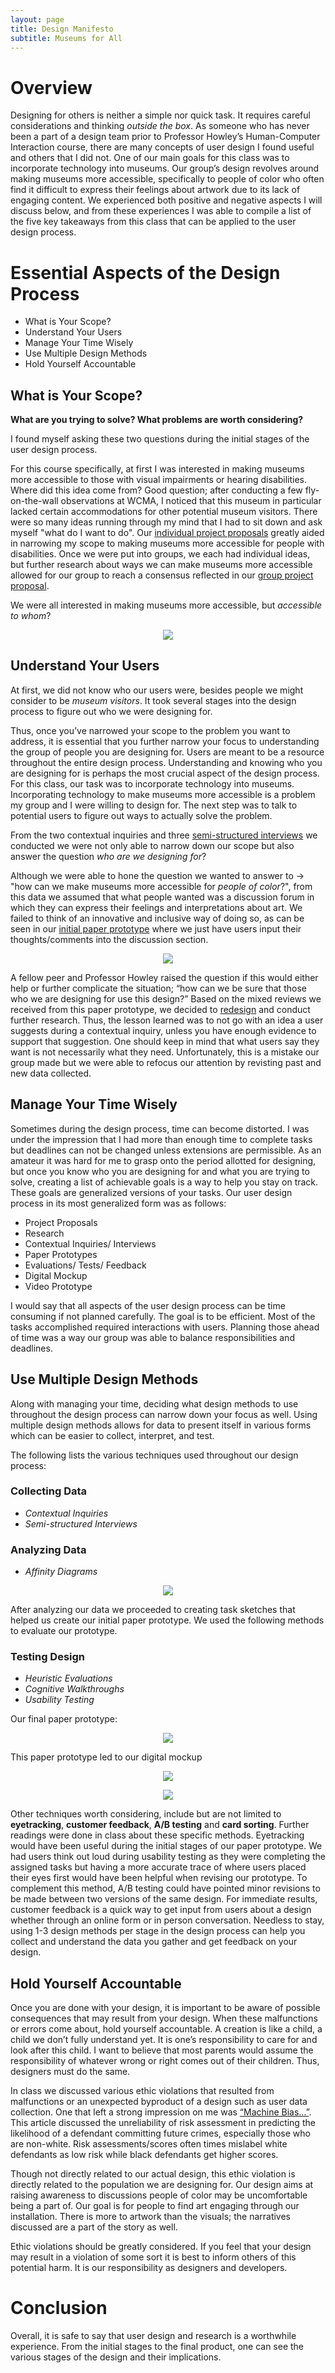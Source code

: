 ```yaml
---
layout: page
title: Design Manifesto 
subtitle: Museums for All 
---
```


# Overview 
Designing for others is neither a simple nor quick task. It requires careful considerations and thinking *outside the box*. As someone who has never been a part of a design team prior to Professor Howley’s Human-Computer Interaction course, there are many concepts of user design I found useful and others that I did not. One of our main goals for this class was to incorporate technology into museums. Our group’s design revolves around making museums more accessible, specifically to people of color who often find it difficult to express their feelings about artwork due to its lack of engaging content. We experienced both positive and negative aspects I will discuss below, and from these experiences I was able to compile a list of the five key takeaways from this class that can be applied to the user design process. 
  
# Essential Aspects of the Design Process
* What is Your Scope?  
* Understand Your Users
* Manage Your Time Wisely 
* Use Multiple Design Methods 
* Hold Yourself Accountable 

## What is Your Scope? 

**What are you trying to solve? What problems are worth considering?** 

I found myself asking these two questions during the initial stages of the user design process. 

For this course specifically, at first I was interested in making museums more accessible to those with visual impairments or hearing disabilities. Where did this idea come from? Good question; after conducting a few fly-on-the-wall observations at WCMA, I noticed that this museum in particular lacked certain accommodations for other potential museum visitors. There were so many ideas running through my mind that I had to sit down and ask myself "what do I want to do". Our [individual project proposals](https://elvira-alonso.github.io/project-proposal/) greatly aided in narrowing my scope to making museums more accessible for people with disabilities. Once we were put into groups, we each had individual ideas, but further research about ways we can make museums more accessible allowed for our group to reach a consensus reflected in our [group project proposal](https://museumsforall.github.io/project-proposal/). 

We were all interested in making museums more accessible, but *accessible to whom*? 

<p align="center">
  <img src="/img/museum.png">
</p>


## Understand Your Users 

At first, we did not know who our users were, besides people we might consider to be *museum visitors*. It took several stages into the design process to figure out who we were designing for. 

Thus, once you’ve narrowed your scope to the problem you want to address, it is essential that you further narrow your focus to understanding the group of people you are designing for. Users are meant to be a resource throughout the entire design process. Understanding and knowing who you are designing for is perhaps the most crucial aspect of the design process. For this class, our task was to incorporate technology into museums. Incorporating technology to make museums more accessible is a problem my group and I were willing to design for. The next step was to talk to potential users to figure out ways to actually solve the problem.  

From the two contextual inquiries and three [semi-structured interviews](https://museumsforall.github.io/2018-10-04-contextual-inquiry-review/) we conducted we were not only able to narrow down our scope but also answer the question *who are we designing for*?  

Although we were able to hone the question we wanted to answer to -> "how can we make museums more accessible for *people of color*?", from this data we assumed that what people wanted was a discussion forum in which they can express their feelings and interpretations about art. We failed to think of an innovative and inclusive way of doing so, as can be seen in our [initial paper prototype](https://museumsforall.github.io/2018-10-29-Paper-Prototype/) where we just have users input their thoughts/comments into the discussion section. 

<p align="center">
  <img src="/img/overview.jpeg">
</p>

A fellow peer and Professor Howley raised the question if this would either help or further complicate the situation; “how can we be sure that those who we are designing for use this design?” Based on the mixed reviews we received from this paper prototype, we decided to [redesign](https://museumsforall.github.io/2018-11-01-Design-Review-Revision/) and conduct further research. Thus, the lesson learned was to not go with an idea a user suggests during a contextual inquiry, unless you have enough evidence to support that suggestion. One should keep in mind that what users say they want is not necessarily what they need. Unfortunately, this is a mistake our group made but we were able to refocus our attention by revisting past and new data collected. 

## Manage Your Time Wisely 
Sometimes during the design process, time can become distorted. I was under the impression that I had more than enough time to complete tasks but deadlines can not be changed unless extensions are permissible. As an amateur it was hard for me to grasp onto the period allotted for designing, but once you know who you are designing for and what you are trying to solve, creating a list of achievable goals is a way to help you stay on track. These goals are generalized versions of your tasks. Our user design process in its most generalized form was as follows:
* Project Proposals 
* Research 
* Contextual Inquiries/ Interviews 
* Paper Prototypes
* Evaluations/ Tests/ Feedback
* Digital Mockup
* Video Prototype 

I would say that all aspects of the user design process can be time consuming if not planned carefully. The goal is to be efficient. Most of the tasks accomplished required interactions with users. Planning those ahead of time was a way our group was able to balance responsibilities and deadlines. 

## Use Multiple Design Methods 
Along with managing your time, deciding what design methods to use throughout the design process can narrow down your focus as well. Using multiple design methods allows for data to present itself in various forms which can be easier to collect, interpret, and test. 

The following lists the various techniques used throughout our design process: 

### Collecting Data 
* *Contextual Inquiries*
* *Semi-structured Interviews* 

### Analyzing Data 
* *Affinity Diagrams* 
<p align="center">
  <img src="/img/affinity.JPG">
</p>

After analyzing our data we proceeded to creating task sketches that helped us create our initial paper prototype. 
We used the following methods to evaluate our prototype. 

### Testing Design 
* *Heuristic Evaluations*
* *Cognitive Walkthroughs*
* *Usability Testing* 

Our final paper prototype: 

<p align="center">
  <img src="/img/overview_revised.JPG">
</p>

This paper prototype led to our digital mockup

<p align="center">
  <img src="/img/digmockup1.png">
</p>

<p align="center">
  <img src="/img/digmockup2.png">
</p>

Other techniques worth considering, include but are not limited to **eyetracking**, **customer feedback**, **A/B testing** and **card sorting**. Further readings were done in class about these specific methods. Eyetracking would have been useful during the initial stages of our paper prototype. We had users think out loud during usability testing as they were completing the assigned tasks but having a more accurate trace of where users placed their eyes first would have been helpful when revising our prototype. To complement this method, A/B testing could have pointed minor revisions to be made between two versions of the same design. For immediate results, customer feedback is a quick way to get input from users about a design whether through an online form or in person conversation. Needless to stay, using 1-3 design methods per stage in the design process can help you collect and understand the data you gather and get feedback on your design. 

## Hold Yourself Accountable 
Once you are done with your design, it is important to be aware of possible consequences that may result from your design. When these malfunctions or errors come about, hold yourself accountable. A creation is like a child, a child we don’t fully understand yet. It is one’s responsibility to care for and look after this child. I want to believe that most parents would assume the responsibility of whatever wrong or right comes out of their children. Thus, designers must do the same. 

In class we discussed various ethic violations that resulted from malfunctions or an unexpected byproduct of a design such as user data collection. One that left a strong impression on me was [“Machine Bias…”](https://www.propublica.org/article/machine-bias-risk-assessments-in-criminal-sentencing). This article discussed the unreliability of risk assessment in predicting the likelihood of a defendant committing future crimes, especially those who are non-white. Risk assessments/scores often times mislabel white defendants as low risk while black defendants get higher scores.

Though not directly related to our actual design, this ethic violation is directly related to the population we are designing for. Our design aims at raising awareness to discussions people of color may be uncomfortable being a part of. Our goal is for people to find art engaging through our installation. There is more to artwork than the visuals; the narratives discussed are a part of the story as well. 

Ethic violations should be greatly considered. If you feel that your design may result in a violation of some sort it is best to inform others of this potential harm. It is our responsibility as designers and developers. 

# Conclusion 
Overall, it is safe to say that user design and research is a worthwhile experience. From the initial stages to the final product, one can see the various stages of the design and their implications. 


